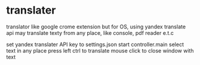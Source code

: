 # translater
translator like google crome extension but for OS, using yandex translate api
may translate texty from any place, like console, pdf reader e.t.c

set yandex translater API key to settings.json
start controller.main
select text in any place
press left ctrl to translate
mouse click to close window with text
